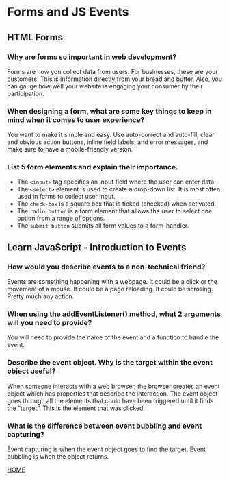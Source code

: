 # Forms and JS Events

## HTML Forms
### **Why are forms so important in web development?**

Forms are how you collect data from users.  For businesses, these are your customers.  This is information directly from your bread and butter.  Also, you can gauge how well your website is engaging your consumer by their participation.

### **When designing a form, what are some key things to keep in mind when it comes to user experience?**

You want to make it simple and easy.  Use auto-correct and auto-fill, clear and obvious action buttons, inline field labels, and error messages, and make sure to have a mobile-friendly version.

### **List 5 form elements and explain their importance.**

- The `<input>` tag specifies an input field where the user can enter data.
- The `<select>` element is used to create a drop-down list. It is most often used in forms to collect user input.
- The `check-box` is a square box that is ticked (checked) when activated.
- The `radio button` is a form element that allows the user to select one option from a range of options.
- The `submit button` submits all form values to a form-handler.


## Learn JavaScript - Introduction to Events

### **How would you describe events to a non-technical friend?**

Events are something happening with a webpage.  It could be a click or the movement of a mouse.  It could be a page reloading.  It could be scrolling.  Pretty much any action.

### **When using the addEventListener() method, what 2 arguments will you need to provide?** 

You will need to provide the name of the event and a function to handle the event.

### **Describe the event object. Why is the target within the event object useful?**

When someone interacts with a web browser, the browser creates an event object which has properties that describe the interaction.  The event object goes through all the elements that could have been triggered until it finds the “target”.  This is the element that was clicked. 

### **What is the difference between event bubbling and event capturing?**

Event capturing is when the event object goes to find the target.  Event bubbling is when the object returns.


[HOME](https://aedeleon2023.github.io/reading-notes/)
